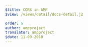 ```yaml
---
$title: CORS in AMP
$view: /views/detail/docs-detail.j2

order: 6
author: ampproject
translator: ampproject
$date: 11-09-2018
---
```

